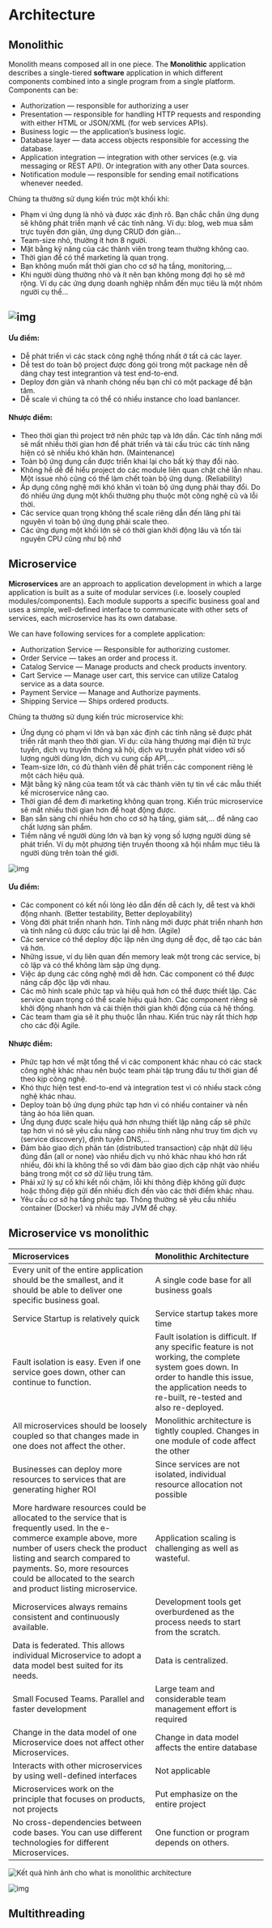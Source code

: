 # Architecture

## Monolithic

Monolith means composed all in one piece. The **Monolithic** application describes a single-tiered **software** application in which different components combined into a single program from a single platform. Components can be:

- Authorization — responsible for authorizing a user
- Presentation — responsible for handling HTTP requests and responding with either HTML or JSON/XML (for web services APIs).
- Business logic — the application’s business logic.
- Database layer — data access objects responsible for accessing the database.
- Application integration — integration with other services (e.g. via messaging or REST API). Or integration with any other Data sources.
- Notification module — responsible for sending email notifications whenever needed.

Chúng ta thường sử dụng kiến trúc một khối khi:

- Phạm vi ứng dụng là nhỏ và được xác định rõ. Bạn chắc chắn ứng dụng sẽ không phát triển mạnh về các tính năng. Ví dụ: blog, web mua sắm trực tuyến đơn giản, ứng dụng CRUD đơn giản…
- Team-size nhỏ, thường ít hơn 8 người.
- Mặt bằng kỹ năng của các thành viên trong team thường không cao.
- Thời gian để có thể marketing là quan trọng.
- Bạn không muốn mất thời gian cho cơ sở hạ tầng, monitoring,…
- Khi người dùng thường nhỏ và ít nên bạn không mong đợi họ sẽ mở rộng. Ví dụ các ứng dụng doanh nghiệp nhắm đến mục tiêu là một nhóm người cụ thể…

## ![img](https://miro.medium.com/max/1400/1*TRmj8lWyzCufEGjxCONAog.jpeg)

#### Ưu điểm:

- Dễ phát triển vì các stack công nghệ thống nhất ở tất cả các layer.
- Dễ test do toàn bộ project được đóng gói trong một package nên dễ dàng chạy test integrantion và test end-to-end.
- Deploy đơn giản và nhanh chóng nếu bạn chỉ có một package để bận tâm.
- Dễ scale vì chúng ta có thể có nhiều instance cho load banlancer.

#### Nhược điểm:

- Theo thời gian thì project trở nên phức tạp và lớn dần. Các tính năng mới sẽ mất nhiều thời gian hơn để phát triển và tái cấu trúc các tính năng hiện có sẽ nhiều khó khăn hơn. (Maintenance)
- Toàn bộ ứng dụng cần được triển khai lại cho bất kỳ thay đổi nào.
- Không hề dễ để hiểu project do các module liên quan chặt chẽ lẫn nhau. Một issue nhỏ cũng có thể làm chết toàn bộ ứng dụng. (Reliability)
- Áp dụng công nghệ mới khó khăn vì toàn bộ ứng dụng phải thay đổi. Do đó nhiều ứng dụng một khối thường phụ thuộc một công nghệ cũ và lỗi thời.
- Các service quan trọng không thể scale riêng dẫn đến lãng phí tài nguyên vì toàn bộ ứng dụng phải scale theo.
- Các ứng dụng một khối lớn sẽ có thời gian khởi động lâu và tốn tài nguyên CPU cũng như bộ nhớ

## Microservice

**Microservices** are an approach to application development in which a large application is built as a suite of modular services (i.e. loosely coupled modules/components). Each module supports a specific business goal and uses a simple, well-defined interface to communicate with other sets of services, each microservice has its own database.

We can have following services for a complete application:

- Authorization Service — Responsible for authorizing customer.
- Order Service — takes an order and process it.
- Catalog Service — Manage products and check products inventory.
- Cart Service — Manage user cart, this service can utilize Catalog service as a data source.
- Payment Service — Manage and Authorize payments.
- Shipping Service — Ships ordered products.

Chúng ta thường sử dụng kiến trúc microservice khi:

- Ứng dụng có phạm vi lớn và bạn xác định các tính năng sẽ được phát triển rất mạnh theo thời gian. Ví dụ: cửa hàng thương mại điện tử trực tuyến, dịch vụ truyền thông xã hội, dịch vụ truyền phát video với số lượng người dùng lơn, dịch vụ cung cấp API,…
- Team-size lớn, có đủ thành viên để phát triển các component riêng lẻ một cách hiệu quả.
- Mặt bằng kỹ năng của team tốt và các thành viên tự tin về các mẫu thiết kế microservice nâng cao.
- Thời gian để đem đi marketing không quan trọng. Kiến trúc microservice sẽ mất nhiều thời gian hơn để hoạt động được.
- Bạn sẵn sàng chi nhiều hơn cho cơ sở hạ tầng, giám sát,… để nâng cao chất lượng sản phẩm.
- Tiềm năng về người dùng lớn và bạn kỳ vọng số lượng người dùng sẽ phát triển. Ví dụ một phương tiện truyền thoong xã hội nhắm mục tiêu là người dùng trên toàn thế giới.

![img](https://miro.medium.com/max/1400/1*TRmj8lWyzCufEGjxCONAog.jpeg)

#### Ưu điểm:

- Các component có kết nối lỏng lẻo dẫn đến dễ cách ly, dễ test và khởi động nhanh. (Better testability, Better deployability)
- Vòng đời phát triển nhanh hơn. Tính năng mới được phát triển nhanh hơn và tính năng cũ được cấu trúc lại dễ hơn. (Agile)
- Các service có thể deploy độc lập nên ứng dụng dễ đọc, dễ tạo các bản vá hơn.
- Những issue, ví dụ liên quan đến memory leak một trong các service, bị cô lập và có thể không làm sập ứng dụng.
- Việc áp dụng các công nghệ mới dễ hơn. Các component có thể được nâng cấp độc lập với nhau.
- Các mô hình scale phức tạp và hiệu quả hơn có thể được thiết lập. Các service quan trọng có thể scale hiệu quả hơn. Các component riêng sẽ khởi động nhanh hơn và cải thiện thời gian khởi động của cả hệ thống.
- Các team tham gia sẽ ít phụ thuộc lẫn nhau. Kiến trúc này rất thích hợp cho các đội Agile.

#### Nhược điểm:

- Phức tạp hơn về mặt tổng thể vì các component khác nhau có các stack công nghệ khác nhau nên buộc team phải tập trung đầu tư thời gian để theo kịp công nghệ.
- Khó thực hiện test end-to-end và integration test vì có nhiều stack công nghệ khác nhau.
- Deploy toàn bộ ứng dụng phức tạp hơn vì có nhiều container và nền tảng ảo hóa liên quan.
- Ứng dụng được scale hiệu quả hơn nhưng thiết lập nâng cấp sẽ phức tạp hơn vì nó sẽ yêu cầu nâng cao nhiều tính năng như truy tìm dịch vụ (service discovery), định tuyến DNS,…
- Đảm bảo giao dịch phân tán (distributed transaction) cập nhật dữ liệu đúng đắn (all or none) vào nhiều dịch vụ nhỏ khác nhau khó hơn rất nhiều, đôi khi là không thể so với đảm bảo giao dịch cập nhật vào nhiều bảng trong một cơ sở dữ liệu trung tâm.
- Phải xử lý sự cố khi kết nối chậm, lỗi khi thông điệp không gửi được hoặc thông điệp gửi đến nhiều đích đến vào các thời điểm khác nhau.
- Yêu cầu cơ sở hạ tầng phức tạp. Thông thường sẽ yêu cầu nhiều container (Docker) và nhiều máy JVM để chạy.

## Microservice vs monolithic

| **Microservices**                                            | **Monolithic Architecture**                                  |
| :----------------------------------------------------------- | :----------------------------------------------------------- |
| Every unit of the entire application should be the smallest, and it should be able to deliver one specific business goal. | A single code base for all business goals                    |
| Service Startup is relatively quick                          | Service startup takes more time                              |
| Fault isolation is easy. Even if one service goes down, other can continue to function. | Fault isolation is difficult. If any specific feature is not working, the complete system goes down. In order to handle this issue, the application needs to re-built, re-tested and also re-deployed. |
| All microservices should be loosely coupled so that changes made in one does not affect the other. | Monolithic architecture is tightly coupled. Changes in one module of code affect the other |
| Businesses can deploy more resources to services that are generating higher ROI | Since services are not isolated, individual resource allocation not possible |
| More hardware resources could be allocated to the service that is frequently used. In the e-commerce example above, more number of users check the product listing and search compared to payments. So, more resources could be allocated to the search and product listing microservice. | Application scaling is challenging as well as wasteful.      |
| Microservices always remains consistent and continuously available. | Development tools get overburdened as the process needs to start from the scratch. |
| Data is federated. This allows individual Microservice to adopt a data model best suited for its needs. | Data is centralized.                                         |
| Small Focused Teams. Parallel and faster development         | Large team and considerable team management effort is required |
| Change in the data model of one Microservice does not affect other Microservices. | Change in data model affects the entire database             |
| Interacts with other microservices by using well-defined interfaces | Not applicable                                               |
| Microservices work on the principle that focuses on products, not projects | Put emphasize on the entire project                          |
| No cross-dependencies between code bases. You can use different technologies for different Microservices. | One function or program depends on others.                   |

![Kết quả hình ảnh cho what is monolithic architecture](https://miro.medium.com/max/3764/1*Un9W-mw18NLtuQdsBNytJQ.png)

![img](https://images.viblo.asia/1cf078a4-ded3-4126-8890-1bbd4bd37e11.png)

## Multithreading

